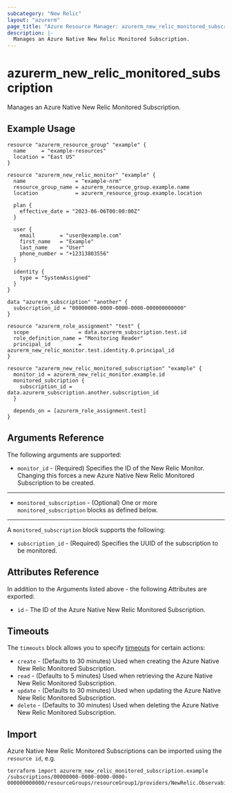 ```yaml
---
subcategory: "New Relic"
layout: "azurerm"
page_title: "Azure Resource Manager: azurerm_new_relic_monitored_subscription"
description: |-
  Manages an Azure Native New Relic Monitored Subscription.
---
```


# azurerm_new_relic_monitored_subscription

Manages an Azure Native New Relic Monitored Subscription.

## Example Usage

```hcl
resource "azurerm_resource_group" "example" {
  name     = "example-resources"
  location = "East US"
}

resource "azurerm_new_relic_monitor" "example" {
  name                = "example-nrm"
  resource_group_name = azurerm_resource_group.example.name
  location            = azurerm_resource_group.example.location

  plan {
    effective_date = "2023-06-06T00:00:00Z"
  }

  user {
    email        = "user@example.com"
    first_name   = "Example"
    last_name    = "User"
    phone_number = "+12313803556"
  }

  identity {
    type = "SystemAssigned"
  }
}

data "azurerm_subscription" "another" {
  subscription_id = "00000000-0000-0000-0000-000000000000"
}

resource "azurerm_role_assignment" "test" {
  scope                = data.azurerm_subscription.test.id
  role_definition_name = "Monitoring Reader"
  principal_id         = azurerm_new_relic_monitor.test.identity.0.principal_id
}

resource "azurerm_new_relic_monitored_subscription" "example" {
  monitor_id = azurerm_new_relic_monitor.example.id
  monitored_subcription {
    subscription_id = data.azurerm_subscription.another.subscription_id
  }

  depends_on = [azurerm_role_assignment.test]
}
```

## Arguments Reference

The following arguments are supported:

* `monitor_id` - (Required) Specifies the ID of the New Relic Monitor. Changing this forces a new Azure Native New Relic Monitored Subscription to be created.

---

* `monitored_subscription` - (Optional) One or more `monitored_subscription` blocks as defined below.

---

A `monitored_subscription` block supports the following:

* `subscription_id` - (Required) Specifies the UUID of the subscription to be monitored.

## Attributes Reference

In addition to the Arguments listed above - the following Attributes are exported: 

* `id` - The ID of the Azure Native New Relic Monitored Subscription.

## Timeouts

The `timeouts` block allows you to specify [timeouts](https://www.terraform.io/language/resources/syntax#operation-timeouts) for certain actions:

* `create` - (Defaults to 30 minutes) Used when creating the Azure Native New Relic Monitored Subscription.
* `read` - (Defaults to 5 minutes) Used when retrieving the Azure Native New Relic Monitored Subscription.
* `update` - (Defaults to 30 minutes) Used when updating the Azure Native New Relic Monitored Subscription.
* `delete` - (Defaults to 30 minutes) Used when deleting the Azure Native New Relic Monitored Subscription.

## Import

Azure Native New Relic Monitored Subscriptions can be imported using the `resource id`, e.g.

```shell
terraform import azurerm_new_relic_monitored_subscription.example /subscriptions/00000000-0000-0000-0000-000000000000/resourceGroups/resourceGroup1/providers/NewRelic.Observability/monitors/monitor1/monitoredSubscriptions/default
```
